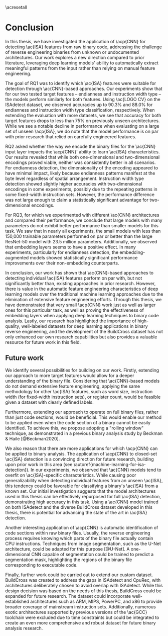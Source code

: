\acresetall

# Conclusion

In this thesis, we have investigated the application of \acp{CNN} for detecting \ac{ISA} features from raw binary code, addressing the challenge of reverse engineering binaries from unknown or undocumented architectures. Our work explores a new direction compared to prior literature, leveraging deep learning models' ability to automatically extract meaningful patterns from the input rather than relying on manual feature engineering.

The goal of RQ1 was to identify which \ac{ISA} features were suitable for detection through \ac{CNN}-based approaches. Our experiments show that for our two tested target features – endianness and instruction width type – the models perform similarly for both features. Using \ac{LOGO CV} on the ISAdetect dataset, we observed accuracies up to 90.3% and 88.0% for endianness and instruction width type classification, respectively. When extending the evaluation with more datasets, we see that accuracy for both target features drops to less than 75% on previously unseen architectures. While we see a notable decline in performance when evaluating on a large set of unseen \acp{ISA}, we do note that the model performance is on par with prior research that relied on carefully engineered features.

RQ2 asked whether the way we encode the binary files for the \ac{CNN} input layer impacts the \acp{CNN}' ability to learn \ac{ISA} characteristics. Our results revealed that while both one-dimensional and two-dimensional encodings proved viable, neither was consistently better in all scenarios. For endianness detection, the dimensionality of the encoding appeared to have minimal impact, likely because endianness patterns manifest at the byte level regardless of spatial arrangement. Instruction width type detection showed slightly higher accuracies with two-dimensional encodings in some experiments, possibly due to the repeating patterns in some fixed-width instruction sets. However, the performance difference was not large enough to claim a statistically significant advantage for two-dimensional encodings.

For RQ3, for which we experimented with different \ac{CNN} architectures and compared their performance, we conclude that large models with many parameters do not exhibit better performance than smaller models for this task. We saw that in nearly all experiments, the small models with less than 150,000 trainable parameters performed on par or better than the large ResNet-50 model with 23.5 million parameters. Additionally, we observed that embedding layers seems to have a positive effect. In many experiments, particularly for endianness detection, the embedding-augmented models showed statistically significant performance improvements over their non-embedding counterparts.

In conclusion, our work has shown that \ac{CNN}-based approaches to detecting individual \ac{ISA} features perform on par with, but not significantly better than, existing approaches in prior research. However, there is value in the automatic feature engineering characteristics of deep learning models over the traditional machine learning approaches due to the elimination of extensive feature engineering efforts. Through this thesis, we have demonstrated that very small \acp{CNN} work just as well as larger ones for this particular task, as well as proving the effectiveness of embedding layers when applying deep learning techniques to binary code analysis. Lastly, our research has highlighted the importance of high-quality, well-labeled datasets for deep learning applications in binary reverse engineering, and the development of the BuildCross dataset has not only enhanced our own research capabilities but also provides a valuable resource for future work in this field.

## Future work

We identify several possibilities for building on our work. Firstly, extending our approach to more target features would allow for a deeper understanding of the binary file. Considering that \ac{CNN}-based models do not demand extensive feature engineering, applying the same methodology for other \ac{ISA} features, such as word size, instruction width (for fixed-width instruction sets), or register count, would be feasible given a dataset with clearly defined labels.

Furthermore, extending our approach to operate on full binary files, rather than just code sections, would be beneficial. This would enable our method to be applied even when the code section of a binary cannot be easily identified. To achieve this, we propose adopting a "rolling window" technique, as demonstrated in a previous binary analysis study by Beckman & Haile [@Beckman2020].

We also reason that there are more applications for which \acp{CNN} can be applied to binary analysis. The application of \acp{CNN} to closed-set \ac{ISA} detection is a convincing direction for future research, building upon prior work in this area (see \autoref{machine-learning-for-isa-detection}). In our experiments, we observed that \ac{CNN} models tend to overfit on \ac{ISA}-specific characteristics. While causing poor generalizability when detecting individual features from an unseen \ac{ISA}, this tendency could be favorable for classifying a binary's \ac{ISA} from a known set. Our initial investigation suggests that the model architectures used in this thesis can be effectively repurposed for full \ac{ISA} detection, demonstrating high accuracy in this task. Using a \ac{CNN} model trained on both ISAdetect and the diverse BuildCross dataset developed in this thesis, there is potential for advancing the state of the art in \ac{ISA} detection.

Another interesting application of \acp{CNN} is automatic identification of code sections within raw binary files. Usually, the reverse engineering process requires knowing which parts of the binary file actually contain CPU instructions. Techniques from image segmentation, such as the U-Net architecture, could be adapted for this purpose [@U-Net]. A one-dimensional CNN capable of segmentation could be trained to predict a segmentation mask, highlighting the regions of the binary file corresponding to executable code.

Finally, further work could be carried out to extend our custom dataset. BuildCross was created to address the gaps in ISAdetect and CpuRec, with architectures deliberately chosen to avoid overlap with ISAdetect. While this design decision was based on the needs of this thesis, BuildCross could be expanded for future research. The dataset could incorporate well-established architectures such as ARM, MIPS, PowerPC, and x86 to provide broader coverage of mainstream instruction sets. Additionally, numerous exotic architectures supported by previous versions of the \ac{GCC} toolchain were excluded due to time constraints but could be integrated to create an even more comprehensive and robust dataset for future binary analysis research.
